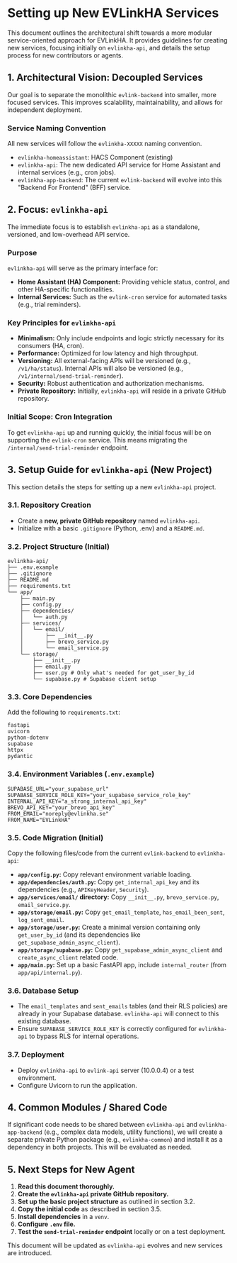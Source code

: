# Setting up New EVLinkHA Services

This document outlines the architectural shift towards a more modular service-oriented approach for EVLinkHA. It provides guidelines for creating new services, focusing initially on `evlinkha-api`, and details the setup process for new contributors or agents.

## 1. Architectural Vision: Decoupled Services

Our goal is to separate the monolithic `evlink-backend` into smaller, more focused services. This improves scalability, maintainability, and allows for independent deployment.

### Service Naming Convention

All new services will follow the `evlinkha-XXXXX` naming convention.

-   `evlinkha-homeassistant`: HACS Component (existing)
-   `evlinkha-api`: The new dedicated API service for Home Assistant and internal services (e.g., cron jobs).
-   `evlinkha-app-backend`: The current `evlink-backend` will evolve into this "Backend For Frontend" (BFF) service.

## 2. Focus: `evlinkha-api`

The immediate focus is to establish `evlinkha-api` as a standalone, versioned, and low-overhead API service.

### Purpose

`evlinkha-api` will serve as the primary interface for:

-   **Home Assistant (HA) Component:** Providing vehicle status, control, and other HA-specific functionalities.
-   **Internal Services:** Such as the `evlink-cron` service for automated tasks (e.g., trial reminders).

### Key Principles for `evlinkha-api`

-   **Minimalism:** Only include endpoints and logic strictly necessary for its consumers (HA, cron).
-   **Performance:** Optimized for low latency and high throughput.
-   **Versioning:** All external-facing APIs will be versioned (e.g., `/v1/ha/status`). Internal APIs will also be versioned (e.g., `/v1/internal/send-trial-reminder`).
-   **Security:** Robust authentication and authorization mechanisms.
-   **Private Repository:** Initially, `evlinkha-api` will reside in a private GitHub repository.

### Initial Scope: Cron Integration

To get `evlinkha-api` up and running quickly, the initial focus will be on supporting the `evlink-cron` service. This means migrating the `/internal/send-trial-reminder` endpoint.

## 3. Setup Guide for `evlinkha-api` (New Project)

This section details the steps for setting up a new `evlinkha-api` project.

### 3.1. Repository Creation

-   Create a **new, private GitHub repository** named `evlinkha-api`.
-   Initialize with a basic `.gitignore` (Python, .env) and a `README.md`.

### 3.2. Project Structure (Initial)

```
evlinkha-api/
├── .env.example
├── .gitignore
├── README.md
├── requirements.txt
└── app/
    ├── main.py
    ├── config.py
    ├── dependencies/
    │   └── auth.py
    ├── services/
    │   └── email/
    │       ├── __init__.py
    │       ├── brevo_service.py
    │       └── email_service.py
    └── storage/
        ├── __init__.py
        ├── email.py
        ├── user.py # Only what's needed for get_user_by_id
        └── supabase.py # Supabase client setup
```

### 3.3. Core Dependencies

Add the following to `requirements.txt`:

```
fastapi
uvicorn
python-dotenv
supabase
httpx
pydantic
```

### 3.4. Environment Variables (`.env.example`)

```
SUPABASE_URL="your_supabase_url"
SUPABASE_SERVICE_ROLE_KEY="your_supabase_service_role_key"
INTERNAL_API_KEY="a_strong_internal_api_key"
BREVO_API_KEY="your_brevo_api_key"
FROM_EMAIL="noreply@evlinkha.se"
FROM_NAME="EVLinkHA"
```

### 3.5. Code Migration (Initial)

Copy the following files/code from the current `evlink-backend` to `evlinkha-api`:

-   **`app/config.py`:** Copy relevant environment variable loading.
-   **`app/dependencies/auth.py`:** Copy `get_internal_api_key` and its dependencies (e.g., `APIKeyHeader`, `Security`).
-   **`app/services/email/` directory:** Copy `__init__.py`, `brevo_service.py`, `email_service.py`.
-   **`app/storage/email.py`:** Copy `get_email_template`, `has_email_been_sent`, `log_sent_email`.
-   **`app/storage/user.py`:** Create a minimal version containing only `get_user_by_id` (and its dependencies like `get_supabase_admin_async_client`).
-   **`app/storage/supabase.py`:** Copy `get_supabase_admin_async_client` and `create_async_client` related code.
-   **`app/main.py`:** Set up a basic FastAPI app, include `internal_router` (from `app/api/internal.py`).

### 3.6. Database Setup

-   The `email_templates` and `sent_emails` tables (and their RLS policies) are already in your Supabase database. `evlinkha-api` will connect to this existing database.
-   Ensure `SUPABASE_SERVICE_ROLE_KEY` is correctly configured for `evlinkha-api` to bypass RLS for internal operations.

### 3.7. Deployment

-   Deploy `evlinkha-api` to `evlink-api` server (10.0.0.4) or a test environment.
-   Configure Uvicorn to run the application.

## 4. Common Modules / Shared Code

If significant code needs to be shared between `evlinkha-api` and `evlinkha-app-backend` (e.g., complex data models, utility functions), we will create a separate private Python package (e.g., `evlinkha-common`) and install it as a dependency in both projects. This will be evaluated as needed.

## 5. Next Steps for New Agent

1.  **Read this document thoroughly.**
2.  **Create the `evlinkha-api` private GitHub repository.**
3.  **Set up the basic project structure** as outlined in section 3.2.
4.  **Copy the initial code** as described in section 3.5.
5.  **Install dependencies** in a `venv`.
6.  **Configure `.env` file.**
7.  **Test the `send-trial-reminder` endpoint** locally or on a test deployment.

This document will be updated as `evlinkha-api` evolves and new services are introduced.
